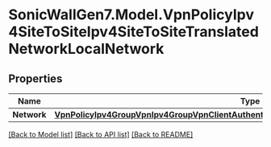 # SonicWallGen7.Model.VpnPolicyIpv4SiteToSiteIpv4SiteToSiteTranslatedNetworkLocalNetwork

## Properties

Name | Type | Description | Notes
------------ | ------------- | ------------- | -------------
**Network** | [**VpnPolicyIpv4GroupVpnIpv4GroupVpnClientAuthenticationAllowUnauthenticatedNetworkNetwork**](VpnPolicyIpv4GroupVpnIpv4GroupVpnClientAuthenticationAllowUnauthenticatedNetworkNetwork.md) |  | [optional] 

[[Back to Model list]](../README.md#documentation-for-models) [[Back to API list]](../README.md#documentation-for-api-endpoints) [[Back to README]](../README.md)

